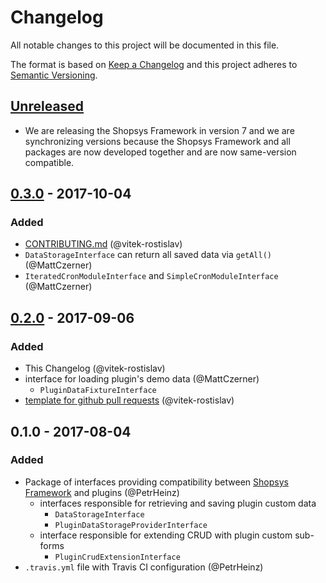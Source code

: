 # Changelog
All notable changes to this project will be documented in this file.

The format is based on [Keep a Changelog](http://keepachangelog.com/en/1.0.0/)
and this project adheres to [Semantic Versioning](http://semver.org/spec/v2.0.0.html).

## [Unreleased]
- We are releasing the Shopsys Framework in version 7 and we are synchronizing versions because
  the Shopsys Framework and all packages are now developed together and are now same-version compatible.

## [0.3.0] - 2017-10-04
### Added
- [CONTRIBUTING.md](./CONTRIBUTING.md) (@vitek-rostislav)
- `DataStorageInterface` can return all saved data via `getAll()` (@MattCzerner)
- `IteratedCronModuleInterface` and `SimpleCronModuleInterface` (@MattCzerner)

## [0.2.0] - 2017-09-06
### Added
- This Changelog (@vitek-rostislav)
- interface for loading plugin's demo data (@MattCzerner)
    - `PluginDataFixtureInterface`
- [template for github pull requests](./docs/PULL_REQUEST_TEMPLATE.md) (@vitek-rostislav)

## 0.1.0 - 2017-08-04
### Added
- Package of interfaces providing compatibility between [Shopsys Framework](https://www.shopsys-framework.com) and plugins (@PetrHeinz)
    - interfaces responsible for retrieving and saving plugin custom data
        - `DataStorageInterface`
        - `PluginDataStorageProviderInterface`
    - interface responsible for extending CRUD with plugin custom sub-forms
        - `PluginCrudExtensionInterface`
- `.travis.yml` file with Travis CI configuration (@PetrHeinz)

[Unreleased]: https://github.com/shopsys/plugin-interface/compare/v0.3.0...HEAD
[0.3.0]: https://github.com/shopsys/plugin-interface/compare/v0.2.0...v0.3.0
[0.2.0]: https://github.com/shopsys/plugin-interface/compare/v0.1.0...v0.2.0
